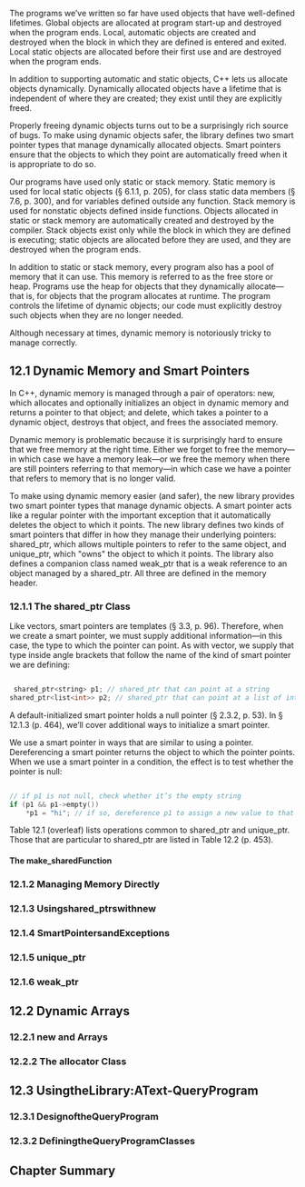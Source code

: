 The programs we’ve written so far have used objects that have well-defined lifetimes. Global objects are allocated at program start-up and destroyed when the program ends. Local, automatic objects are created and destroyed when the block in which they are defined is entered and exited. Local static objects are allocated before their first use and are destroyed when the program ends.

In addition to supporting automatic and static objects, C++ lets us allocate objects dynamically. Dynamically allocated objects have a lifetime that is independent of where they are created; they exist until they are explicitly freed.

Properly freeing dynamic objects turns out to be a surprisingly rich source of bugs. To make using dynamic objects safer, the library defines two smart pointer types that manage dynamically allocated objects. Smart pointers ensure that the objects to which they point are automatically freed when it is appropriate to do so.

Our programs have used only static or stack memory. Static memory is used for local static objects (§ 6.1.1, p. 205), for class static data members (§ 7.6, p. 300), and for variables defined outside any function. Stack memory is used for nonstatic objects defined inside functions. Objects allocated in static or stack memory are automatically created and destroyed by the compiler. Stack objects exist only while the block in which they are defined is executing; static objects are allocated before they are used, and they are destroyed when the program ends.

In addition to static or stack memory, every program also has a pool of memory that it can use. This memory is referred to as the free store or heap. Programs use the heap for objects that they dynamically allocate—that is, for objects that the program allocates at runtime. The program controls the lifetime of dynamic objects; our code must explicitly destroy such objects when they are no longer needed.

Although necessary at times, dynamic memory is notoriously tricky to manage correctly.
## 12.1 Dynamic Memory and Smart Pointers

In C++, dynamic memory is managed through a pair of operators: new, which allocates and optionally initializes an object in dynamic memory and returns a pointer to that object; and delete, which takes a pointer to a dynamic object, destroys that object, and frees the associated memory.

Dynamic memory is problematic because it is surprisingly hard to ensure that we free memory at the right time. Either we forget to free the memory—in which case we have a memory leak—or we free the memory when there are still pointers referring to that memory—in which case we have a pointer that refers to memory that is no longer valid.

To make using dynamic memory easier (and safer), the new library provides two smart pointer types that manage dynamic objects. A smart pointer acts like a regular pointer with the important exception that it automatically deletes the object to which it points. The new library defines two kinds of smart pointers that differ in how they manage their underlying pointers: shared_ptr, which allows multiple pointers to refer to the same object, and unique_ptr, which "owns" the object to which it points. The library also defines a companion class named weak_ptr that is a weak reference to an object managed by a shared_ptr. All three are defined in the memory header.

### 12.1.1 The shared_ptr Class

Like vectors, smart pointers are templates (§ 3.3, p. 96). Therefore, when we create a smart pointer, we must supply additional information—in this case, the type to which the pointer can point. As with vector, we supply that type inside angle brackets that follow the name of the kind of smart pointer we are defining:

```cpp

 shared_ptr<string> p1; // shared_ptr that can point at a string
shared_ptr<list<int>> p2; // shared_ptr that can point at a list of ints
```

A default-initialized smart pointer holds a null pointer (§ 2.3.2, p. 53). In § 12.1.3 (p. 464), we’ll cover additional ways to initialize a smart pointer.

We use a smart pointer in ways that are similar to using a pointer. Dereferencing a smart pointer returns the object to which the pointer points. When we use a smart pointer in a condition, the effect is to test whether the pointer is null:

```cpp

// if p1 is not null, check whether it’s the empty string
if (p1 && p1->empty())
    *p1 = "hi"; // if so, dereference p1 to assign a new value to that string
```

Table 12.1 (overleaf) lists operations common to shared_ptr and unique_ptr. Those that are particular to shared_ptr are listed in Table 12.2 (p. 453).
#### The make_sharedFunction
### 12.1.2 Managing Memory Directly
### 12.1.3 Usingshared_ptrswithnew 
### 12.1.4 SmartPointersandExceptions 
### 12.1.5 unique_ptr 
### 12.1.6 weak_ptr 
## 12.2 Dynamic Arrays 
### 12.2.1 new and Arrays 
### 12.2.2 The allocator Class 
## 12.3 UsingtheLibrary:AText-QueryProgram
### 12.3.1 DesignoftheQueryProgram
### 12.3.2 DefiningtheQueryProgramClasses
## Chapter Summary